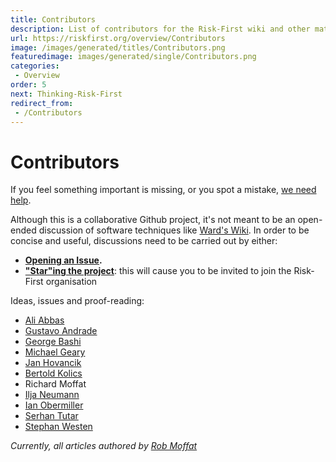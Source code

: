 ```yaml
---
title: Contributors
description: List of contributors for the Risk-First wiki and other materials.
url: https://riskfirst.org/overview/Contributors
image: /images/generated/titles/Contributors.png
featuredimage: images/generated/single/Contributors.png
categories: 
 - Overview
order: 5
next: Thinking-Risk-First
redirect_from: 
 - /Contributors
---
```


# Contributors

If you feel something important is missing, or you spot a mistake, [we need help](https://github.com/risk-first/website/blob/master/CONTRIBUTING.md).

Although this is a collaborative Github project, it's not meant to be an open-ended discussion of software techniques like [Ward's Wiki](http://wiki.c2.com).  In order to be concise and useful, discussions need to be carried out by either:

 - **[Opening an Issue](https://github.com/risk-first/website/issues).**
 - **["Star"ing the project](https://github.com/risk-first/website/stargazers)**: this will cause you to be invited to join the Risk-First organisation

Ideas, issues and proof-reading:

- [Ali Abbas](https://github.com/realabbas)
- [Gustavo Andrade](https://github.com/gandrade)
- [George Bashi](https://github.com/georgebashi)
- [Michael Geary](https://github.com/geary)
- [Jan Hovancik](https://github.com/hovancik)
- [Bertold Kolics](https://github.com/bertold)
- Richard Moffat
- [Ilja Neumann](https://github.com/IljaN)
- [Ian Obermiller](https://github.com/ianobermiller)
- [Serhan Tutar](https://github.com/randomnoise)
- [Stephan Westen](https://github.com/stephanwesten)


_Currently, all articles authored by [Rob Moffat](https://github.com/robmoffat)_
